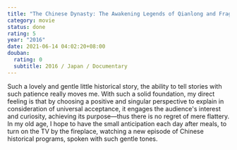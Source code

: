 ```yaml
---
title: "The Chinese Dynasty: The Awakening Legends of Qianlong and Fragrant Concubine"
category: movie
status: done
rating: 5
year: "2016"
date: 2021-06-14 04:02:20+08:00
douban:
  rating: 0
  subtitle: 2016 / Japan / Documentary
---
```


Such a lovely and gentle little historical story, the ability to tell stories with such patience really moves me. With such a solid foundation, my direct feeling is that by choosing a positive and singular perspective to explain in consideration of universal acceptance, it engages the audience's interest and curiosity, achieving its purpose—thus there is no regret of mere flattery. In my old age, I hope to have the small anticipation each day after meals, to turn on the TV by the fireplace, watching a new episode of Chinese historical programs, spoken with such gentle tones.
